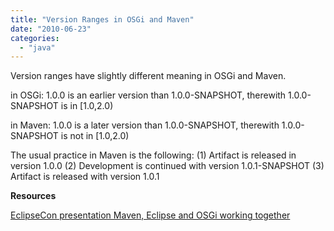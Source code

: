 ```yaml
---
title: "Version Ranges in OSGi and Maven"
date: "2010-06-23"
categories: 
  - "java"
---
```


Version ranges have slightly different meaning in OSGi and Maven.

in OSGi: 1.0.0 is an earlier version than 1.0.0-SNAPSHOT, therewith 1.0.0-SNAPSHOT is in \[1.0,2.0)

in Maven: 1.0.0 is a later version than 1.0.0-SNAPSHOT, therewith 1.0.0-SNAPSHOT is not in \[1.0,2.0)

The usual practice in Maven is the following: (1) Artifact is released in version 1.0.0 (2) Development is continued with version 1.0.1-SNAPSHOT (3) Artifact is released with version 1.0.1

**Resources**

[EclipseCon presentation Maven, Eclipse and OSGi working together](http://www.eclipsecon.org/2008/sub/attachments/Maven_Eclipse_and_OSGi_working_together.pdf)
